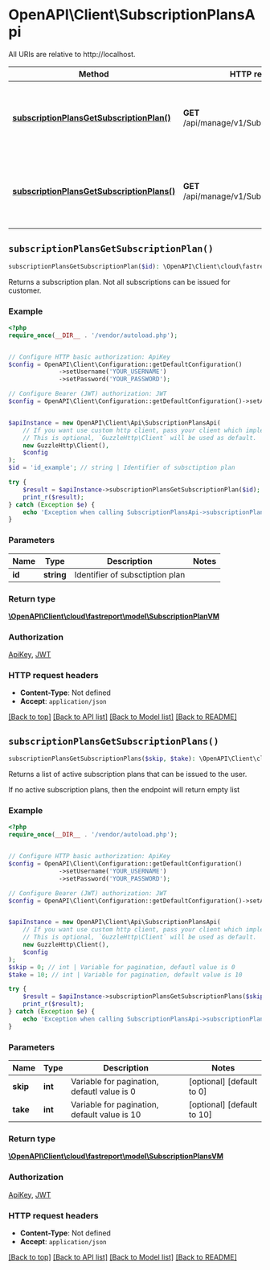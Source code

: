 # OpenAPI\Client\SubscriptionPlansApi

All URIs are relative to http://localhost.

Method | HTTP request | Description
------------- | ------------- | -------------
[**subscriptionPlansGetSubscriptionPlan()**](SubscriptionPlansApi.md#subscriptionPlansGetSubscriptionPlan) | **GET** /api/manage/v1/SubscriptionPlans/{id} | Returns a subscription plan. Not all subscriptions can be issued for customer.
[**subscriptionPlansGetSubscriptionPlans()**](SubscriptionPlansApi.md#subscriptionPlansGetSubscriptionPlans) | **GET** /api/manage/v1/SubscriptionPlans | Returns a list of active subscription plans that can be issued to the user.


## `subscriptionPlansGetSubscriptionPlan()`

```php
subscriptionPlansGetSubscriptionPlan($id): \OpenAPI\Client\cloud\fastreport\model\SubscriptionPlanVM
```

Returns a subscription plan. Not all subscriptions can be issued for customer.

### Example

```php
<?php
require_once(__DIR__ . '/vendor/autoload.php');


// Configure HTTP basic authorization: ApiKey
$config = OpenAPI\Client\Configuration::getDefaultConfiguration()
              ->setUsername('YOUR_USERNAME')
              ->setPassword('YOUR_PASSWORD');

// Configure Bearer (JWT) authorization: JWT
$config = OpenAPI\Client\Configuration::getDefaultConfiguration()->setAccessToken('YOUR_ACCESS_TOKEN');


$apiInstance = new OpenAPI\Client\Api\SubscriptionPlansApi(
    // If you want use custom http client, pass your client which implements `GuzzleHttp\ClientInterface`.
    // This is optional, `GuzzleHttp\Client` will be used as default.
    new GuzzleHttp\Client(),
    $config
);
$id = 'id_example'; // string | Identifier of subsctiption plan

try {
    $result = $apiInstance->subscriptionPlansGetSubscriptionPlan($id);
    print_r($result);
} catch (Exception $e) {
    echo 'Exception when calling SubscriptionPlansApi->subscriptionPlansGetSubscriptionPlan: ', $e->getMessage(), PHP_EOL;
}
```

### Parameters

Name | Type | Description  | Notes
------------- | ------------- | ------------- | -------------
 **id** | **string**| Identifier of subsctiption plan |

### Return type

[**\OpenAPI\Client\cloud\fastreport\model\SubscriptionPlanVM**](../Model/SubscriptionPlanVM.md)

### Authorization

[ApiKey](../../README.md#ApiKey), [JWT](../../README.md#JWT)

### HTTP request headers

- **Content-Type**: Not defined
- **Accept**: `application/json`

[[Back to top]](#) [[Back to API list]](../../README.md#endpoints)
[[Back to Model list]](../../README.md#models)
[[Back to README]](../../README.md)

## `subscriptionPlansGetSubscriptionPlans()`

```php
subscriptionPlansGetSubscriptionPlans($skip, $take): \OpenAPI\Client\cloud\fastreport\model\SubscriptionPlansVM
```

Returns a list of active subscription plans that can be issued to the user.

If no active subscription plans, then the endpoint will return empty list

### Example

```php
<?php
require_once(__DIR__ . '/vendor/autoload.php');


// Configure HTTP basic authorization: ApiKey
$config = OpenAPI\Client\Configuration::getDefaultConfiguration()
              ->setUsername('YOUR_USERNAME')
              ->setPassword('YOUR_PASSWORD');

// Configure Bearer (JWT) authorization: JWT
$config = OpenAPI\Client\Configuration::getDefaultConfiguration()->setAccessToken('YOUR_ACCESS_TOKEN');


$apiInstance = new OpenAPI\Client\Api\SubscriptionPlansApi(
    // If you want use custom http client, pass your client which implements `GuzzleHttp\ClientInterface`.
    // This is optional, `GuzzleHttp\Client` will be used as default.
    new GuzzleHttp\Client(),
    $config
);
$skip = 0; // int | Variable for pagination, defautl value is 0
$take = 10; // int | Variable for pagination, default value is 10

try {
    $result = $apiInstance->subscriptionPlansGetSubscriptionPlans($skip, $take);
    print_r($result);
} catch (Exception $e) {
    echo 'Exception when calling SubscriptionPlansApi->subscriptionPlansGetSubscriptionPlans: ', $e->getMessage(), PHP_EOL;
}
```

### Parameters

Name | Type | Description  | Notes
------------- | ------------- | ------------- | -------------
 **skip** | **int**| Variable for pagination, defautl value is 0 | [optional] [default to 0]
 **take** | **int**| Variable for pagination, default value is 10 | [optional] [default to 10]

### Return type

[**\OpenAPI\Client\cloud\fastreport\model\SubscriptionPlansVM**](../Model/SubscriptionPlansVM.md)

### Authorization

[ApiKey](../../README.md#ApiKey), [JWT](../../README.md#JWT)

### HTTP request headers

- **Content-Type**: Not defined
- **Accept**: `application/json`

[[Back to top]](#) [[Back to API list]](../../README.md#endpoints)
[[Back to Model list]](../../README.md#models)
[[Back to README]](../../README.md)

